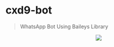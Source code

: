 # cxd9-bot
> WhatsApp Bot Using Baileys Library

<p align="center">
  <a href="/">
    <img src="https://github.com/cxd9-Teams.png?size=100">
  </a>
</p>
